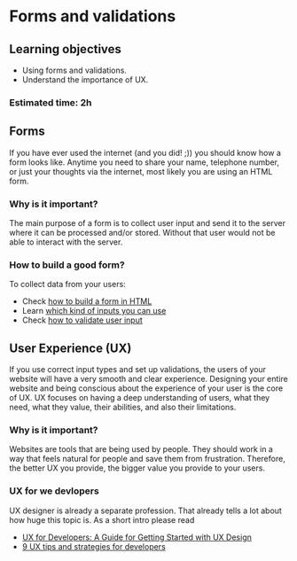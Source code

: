 # Forms and validations

## Learning objectives
- Using forms and validations.
- Understand the importance of UX.

### Estimated time: 2h

## Forms
If you have ever used the internet (and you did! ;)) you should know how a form looks like.
Anytime you need to share your name, telephone number, or just your thoughts via the internet, most likely you are using an HTML form.

### Why is it important?

The main purpose of a form is to collect user input and send it to the server where it can be processed and/or stored. Without that user would not be able to interact with the server.

### How to build a good form?

To collect data from your users:
- Check [how to build a form in HTML](https://developer.mozilla.org/en-US/docs/Learn/Forms/Your_first_form)
- Learn [which kind of inputs you can use](https://learn.shayhowe.com/html-css/building-forms/)
- Check [how to validate user input](https://developer.mozilla.org/en-US/docs/Learn/Forms/Form_validation#using_built-in_form_validation)


## User Experience (UX)

If you use correct input types and set up validations, the users of your website will have a very smooth and clear experience.
Designing your entire website and being conscious about the experience of your user is the core of UX.
UX focuses on having a deep understanding of users, what they need, what they value, their abilities, and also their limitations.

### Why is it important?

Websites are tools that are being used by people. They should work in a way that feels natural for people and save them from frustration.
Therefore, the better UX you provide, the bigger value you provide to your users. 

### UX for we devlopers

UX designer is already a separate profession. That already tells a lot about how huge this topic is. As a short intro please read 
- [UX for Developers: A Guide for Getting Started with UX Design](https://uxengineer.com/ux-for-developers/)
- [9 UX tips and strategies for developers](https://techbeacon.com/app-dev-testing/9-ux-tips-strategies-developers)
